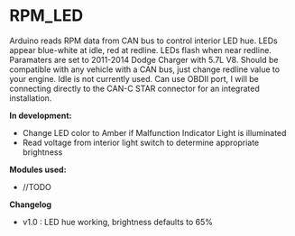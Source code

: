 # RPM_LED
Arduino reads RPM data from CAN bus to control interior LED hue.
LEDs appear blue-white at idle, red at redline. LEDs flash when near redline.
Paramaters are set to 2011-2014 Dodge Charger with 5.7L V8.
Should be compatible with any vehicle with a CAN bus, just change redline value
to your engine. Idle is not currently used. Can use OBDII port, I will be
connecting directly to the CAN-C STAR connector for an integrated installation.

**In development:**
- Change LED color to Amber if Malfunction Indicator Light is illuminated
- Read voltage from interior light switch to determine appropriate brightness

**Modules used:** 
- //TODO

**Changelog**
- v1.0 : LED hue working, brightness defaults to 65%

